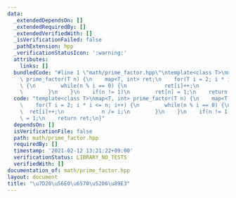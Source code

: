 ```yaml
---
data:
  _extendedDependsOn: []
  _extendedRequiredBy: []
  _extendedVerifiedWith: []
  _isVerificationFailed: false
  _pathExtension: hpp
  _verificationStatusIcon: ':warning:'
  attributes:
    links: []
  bundledCode: "#line 1 \"math/prime_factor.hpp\"\ntemplate<class T>\nmap<T, int>\
    \ prime_factor(T n) {\n    map<T, int> ret;\n    for(T i = 2; i * i <= n; i++)\
    \ {\n        while(n % i == 0) {\n            ret[i]++;\n            n /= i;\n\
    \        }\n    }\n    if(n != 1)\n        ret[n] = 1;\n    return ret;\n}\n"
  code: "template<class T>\nmap<T, int> prime_factor(T n) {\n    map<T, int> ret;\n\
    \    for(T i = 2; i * i <= n; i++) {\n        while(n % i == 0) {\n          \
    \  ret[i]++;\n            n /= i;\n        }\n    }\n    if(n != 1)\n        ret[n]\
    \ = 1;\n    return ret;\n}"
  dependsOn: []
  isVerificationFile: false
  path: math/prime_factor.hpp
  requiredBy: []
  timestamp: '2021-02-12 13:21:22+09:00'
  verificationStatus: LIBRARY_NO_TESTS
  verifiedWith: []
documentation_of: math/prime_factor.hpp
layout: document
title: "\u7D20\u56E0\u6570\u5206\u89E3"
---
```

